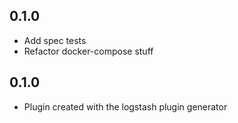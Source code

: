 ## 0.1.0
  - Add spec tests
  - Refactor docker-compose stuff

## 0.1.0
  - Plugin created with the logstash plugin generator
